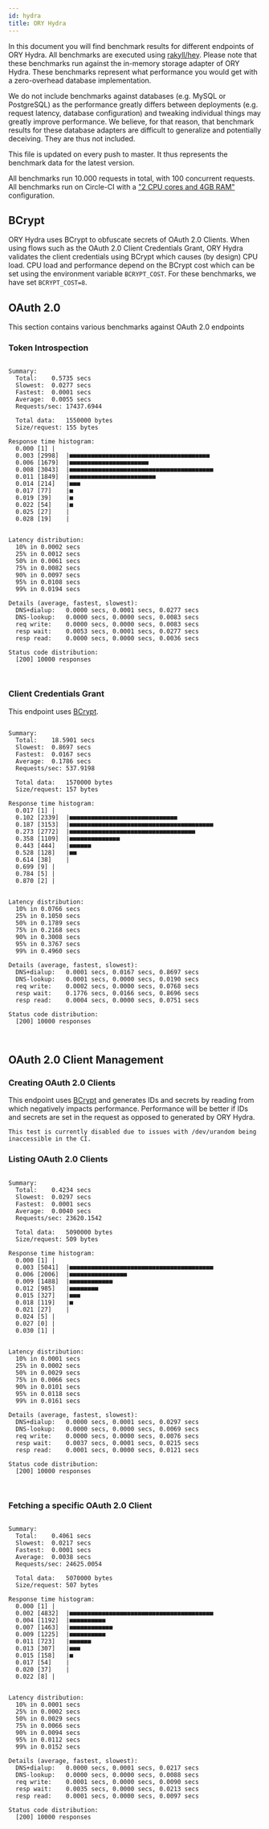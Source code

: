 ```yaml
---
id: hydra
title: ORY Hydra
---
```


In this document you will find benchmark results for different endpoints of ORY Hydra. All benchmarks are executed
using [rakyll/hey](https://github.com/rakyll/hey). Please note that these benchmarks run against the in-memory storage
adapter of ORY Hydra. These benchmarks represent what performance you would get with a zero-overhead database implementation.

We do not include benchmarks against databases (e.g. MySQL or PostgreSQL) as the performance greatly differs between
deployments (e.g. request latency, database configuration) and tweaking individual things may greatly improve performance.
We believe, for that reason, that benchmark results for these database adapters are difficult to generalize and potentially
deceiving. They are thus not included.

This file is updated on every push to master. It thus represents the benchmark data for the latest version.

All benchmarks run 10.000 requests in total, with 100 concurrent requests. All benchmarks run on Circle-CI with a
["2 CPU cores and 4GB RAM"](https://support.circleci.com/hc/en-us/articles/360000489307-Why-do-my-tests-take-longer-to-run-on-CircleCI-than-locally-)
configuration.

## BCrypt

ORY Hydra uses BCrypt to obfuscate secrets of OAuth 2.0 Clients. When using flows such as the OAuth 2.0 Client Credentials
Grant, ORY Hydra validates the client credentials using BCrypt which causes (by design) CPU load. CPU load and performance
depend on the BCrypt cost which can be set using the environment variable `BCRYPT_COST`. For these benchmarks,
we have set `BCRYPT_COST=8`.

## OAuth 2.0

This section contains various benchmarks against OAuth 2.0 endpoints

### Token Introspection

```

Summary:
  Total:	0.5735 secs
  Slowest:	0.0277 secs
  Fastest:	0.0001 secs
  Average:	0.0055 secs
  Requests/sec:	17437.6944
  
  Total data:	1550000 bytes
  Size/request:	155 bytes

Response time histogram:
  0.000 [1]	|
  0.003 [2998]	|■■■■■■■■■■■■■■■■■■■■■■■■■■■■■■■■■■■■■■■
  0.006 [1679]	|■■■■■■■■■■■■■■■■■■■■■■
  0.008 [3043]	|■■■■■■■■■■■■■■■■■■■■■■■■■■■■■■■■■■■■■■■■
  0.011 [1849]	|■■■■■■■■■■■■■■■■■■■■■■■■
  0.014 [214]	|■■■
  0.017 [77]	|■
  0.019 [39]	|■
  0.022 [54]	|■
  0.025 [27]	|
  0.028 [19]	|


Latency distribution:
  10% in 0.0002 secs
  25% in 0.0012 secs
  50% in 0.0061 secs
  75% in 0.0082 secs
  90% in 0.0097 secs
  95% in 0.0108 secs
  99% in 0.0194 secs

Details (average, fastest, slowest):
  DNS+dialup:	0.0000 secs, 0.0001 secs, 0.0277 secs
  DNS-lookup:	0.0000 secs, 0.0000 secs, 0.0083 secs
  req write:	0.0000 secs, 0.0000 secs, 0.0083 secs
  resp wait:	0.0053 secs, 0.0001 secs, 0.0277 secs
  resp read:	0.0000 secs, 0.0000 secs, 0.0036 secs

Status code distribution:
  [200]	10000 responses



```

### Client Credentials Grant

This endpoint uses [BCrypt](#bcrypt).

```

Summary:
  Total:	18.5901 secs
  Slowest:	0.8697 secs
  Fastest:	0.0167 secs
  Average:	0.1786 secs
  Requests/sec:	537.9198
  
  Total data:	1570000 bytes
  Size/request:	157 bytes

Response time histogram:
  0.017 [1]	|
  0.102 [2339]	|■■■■■■■■■■■■■■■■■■■■■■■■■■■■■■
  0.187 [3153]	|■■■■■■■■■■■■■■■■■■■■■■■■■■■■■■■■■■■■■■■■
  0.273 [2772]	|■■■■■■■■■■■■■■■■■■■■■■■■■■■■■■■■■■■
  0.358 [1109]	|■■■■■■■■■■■■■■
  0.443 [444]	|■■■■■■
  0.528 [128]	|■■
  0.614 [38]	|
  0.699 [9]	|
  0.784 [5]	|
  0.870 [2]	|


Latency distribution:
  10% in 0.0766 secs
  25% in 0.1050 secs
  50% in 0.1789 secs
  75% in 0.2168 secs
  90% in 0.3008 secs
  95% in 0.3767 secs
  99% in 0.4960 secs

Details (average, fastest, slowest):
  DNS+dialup:	0.0001 secs, 0.0167 secs, 0.8697 secs
  DNS-lookup:	0.0001 secs, 0.0000 secs, 0.0190 secs
  req write:	0.0002 secs, 0.0000 secs, 0.0768 secs
  resp wait:	0.1776 secs, 0.0166 secs, 0.8696 secs
  resp read:	0.0004 secs, 0.0000 secs, 0.0751 secs

Status code distribution:
  [200]	10000 responses



```

## OAuth 2.0 Client Management

### Creating OAuth 2.0 Clients

This endpoint uses [BCrypt](#bcrypt) and generates IDs and secrets by reading from  which negatively impacts
performance. Performance will be better if IDs and secrets are set in the request as opposed to generated by ORY Hydra.

```
This test is currently disabled due to issues with /dev/urandom being inaccessible in the CI.
```

### Listing OAuth 2.0 Clients

```

Summary:
  Total:	0.4234 secs
  Slowest:	0.0297 secs
  Fastest:	0.0001 secs
  Average:	0.0040 secs
  Requests/sec:	23620.1542
  
  Total data:	5090000 bytes
  Size/request:	509 bytes

Response time histogram:
  0.000 [1]	|
  0.003 [5041]	|■■■■■■■■■■■■■■■■■■■■■■■■■■■■■■■■■■■■■■■■
  0.006 [2006]	|■■■■■■■■■■■■■■■■
  0.009 [1488]	|■■■■■■■■■■■■
  0.012 [985]	|■■■■■■■■
  0.015 [327]	|■■■
  0.018 [119]	|■
  0.021 [27]	|
  0.024 [5]	|
  0.027 [0]	|
  0.030 [1]	|


Latency distribution:
  10% in 0.0001 secs
  25% in 0.0002 secs
  50% in 0.0029 secs
  75% in 0.0066 secs
  90% in 0.0101 secs
  95% in 0.0118 secs
  99% in 0.0161 secs

Details (average, fastest, slowest):
  DNS+dialup:	0.0000 secs, 0.0001 secs, 0.0297 secs
  DNS-lookup:	0.0000 secs, 0.0000 secs, 0.0069 secs
  req write:	0.0000 secs, 0.0000 secs, 0.0076 secs
  resp wait:	0.0037 secs, 0.0001 secs, 0.0215 secs
  resp read:	0.0001 secs, 0.0000 secs, 0.0121 secs

Status code distribution:
  [200]	10000 responses



```

### Fetching a specific OAuth 2.0 Client

```

Summary:
  Total:	0.4061 secs
  Slowest:	0.0217 secs
  Fastest:	0.0001 secs
  Average:	0.0038 secs
  Requests/sec:	24625.0054
  
  Total data:	5070000 bytes
  Size/request:	507 bytes

Response time histogram:
  0.000 [1]	|
  0.002 [4832]	|■■■■■■■■■■■■■■■■■■■■■■■■■■■■■■■■■■■■■■■■
  0.004 [1192]	|■■■■■■■■■■
  0.007 [1463]	|■■■■■■■■■■■■
  0.009 [1225]	|■■■■■■■■■■
  0.011 [723]	|■■■■■■
  0.013 [307]	|■■■
  0.015 [158]	|■
  0.017 [54]	|
  0.020 [37]	|
  0.022 [8]	|


Latency distribution:
  10% in 0.0001 secs
  25% in 0.0002 secs
  50% in 0.0029 secs
  75% in 0.0066 secs
  90% in 0.0094 secs
  95% in 0.0112 secs
  99% in 0.0152 secs

Details (average, fastest, slowest):
  DNS+dialup:	0.0000 secs, 0.0001 secs, 0.0217 secs
  DNS-lookup:	0.0000 secs, 0.0000 secs, 0.0088 secs
  req write:	0.0001 secs, 0.0000 secs, 0.0090 secs
  resp wait:	0.0035 secs, 0.0000 secs, 0.0213 secs
  resp read:	0.0001 secs, 0.0000 secs, 0.0097 secs

Status code distribution:
  [200]	10000 responses



```
